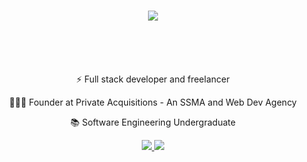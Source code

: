 <h1 align="center">
    <img src="https://readme-typing-svg.herokuapp.com/?font=Righteous&size=35&center=true&vCenter=true&width=500&height=70&duration=6000&lines=Hi+There!+👋;+I'm+Kavinesh+Ganeshamoorthy!;](https://readme-typing-svg.herokuapp.com?font=Outfit&weight=500&size=30&pause=1000&color=F70000&background=FFFFFF00&center=true&multiline=true&width=435&lines=Hi+There+%F0%9F%98%89;I'm+Kavinesh+Ganeshamoorthy;May+I+help+you+%3F" />
    <br>
    <br>
</h1>

<br/>

<div align="center">
 
⚡ Full stack developer and freelancer
 
🧑🏽‍💼 Founder at Private Acquisitions - An SSMA and Web Dev Agency

📚 Software Engineering Undergraduate

 </div>
 
<div align="center"> 
  <a href="mailto:gkavinesh186@gmail.com">
    <img src="https://img.shields.io/badge/Gmail-333333?style=for-the-badge&logo=gmail&logoColor=red" />
  </a>
  <a href="https://www.linkedin.com/in/kavinesh186/" target="_blank">
    <img src="https://img.shields.io/badge/LinkedIn-0077B5?style=for-the-badge&logo=linkedin&logoColor=white" target="_blank" />
  </a>
</div>
